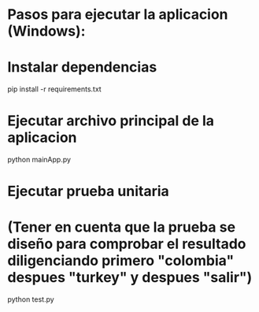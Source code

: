 # Pasos para ejecutar la aplicacion (Windows):

# Instalar dependencias
pip install -r requirements.txt

# Ejecutar archivo principal de la aplicacion
python mainApp.py

# Ejecutar prueba unitaria
# (Tener en cuenta que la prueba se diseño para comprobar el resultado diligenciando primero "colombia" despues "turkey" y despues "salir")
python test.py

